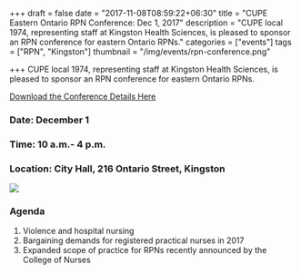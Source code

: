 +++
draft = false
date = "2017-11-08T08:59:22+06:30"
title = "CUPE Eastern Ontario RPN Conference: Dec 1, 2017"
description = "CUPE local 1974, representing staff at Kingston Health Sciences, is pleased to sponsor an RPN conference for eastern Ontario RPNs."
categories = ["events"]
tags = ["RPN", "Kingston"]
thumbnail = "/img/events/rpn-conference.png"

+++
CUPE local 1974, representing staff at Kingston Health Sciences, is pleased to sponsor an RPN conference for eastern Ontario RPNs.

[Download the Conference Details Here](/img/events/rpn-conference.pdf)


### Date: December 1
### Time: 10 a.m.- 4 p.m.

### Location: City Hall, 216 Ontario Street, Kingston


[![](/img/events/city-hall.png)](https://www.google.ca/maps/place/Kingston+City+Hall/@44.2296297,-76.4812555,18z/data=!4m17!1m11!4m10!1m3!2m2!1d-76.4803007!2d44.2299353!1m5!1m1!1s0x4cd2abaa7fc29de5:0xb9fdc1cec712ad3d!2m2!1d-76.4805401!2d44.2299452!3m4!1s0x4cd2abaa7fc29de5:0xb9fdc1cec712ad3d!8m2!3d44.2299452!4d-76.4805401)


### Agenda


1. Violence and hospital nursing
2. Bargaining demands for registered practical nurses in 2017
3. Expanded scope of practice for RPNs recently announced by the College of Nurses
